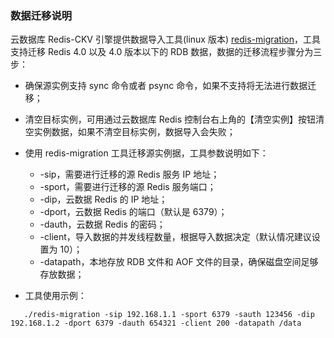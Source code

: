 ### 数据迁移说明
云数据库 Redis-CKV 引擎提供数据导入工具(linux 版本) [redis-migration](https://main.qcloudimg.com/raw/7f7f185d6cb83179e3e2fd0ddbe27c21/redis-migration)，工具支持迁移 Redis 4.0 以及 4.0 版本以下的 RDB 数据，数据的迁移流程步骤分为三步：
- 确保源实例支持 sync 命令或者 psync 命令，如果不支持将无法进行数据迁移；
- 清空目标实例，可用通过云数据库 Redis 控制台右上角的【清空实例】按钮清空实例数据，如果不清空目标实例，数据导入会失败；
- 使用 redis-migration 工具迁移源实例据，工具参数说明如下：
    
    - -sip，需要进行迁移的源 Redis 服务 IP 地址；
    - -sport，需要进行迁移的源 Redis 服务端口；
    - -dip，云数据 Redis 的 IP 地址；
    - -dport，云数据 Redis 的端口（默认是 6379）；
    - -dauth，云数据 Redis 的密码；
    - -client，导入数据的并发线程数量，根据导入数据决定（默认情况建议设置为 10）；
    - -datapath，本地存放 RDB 文件和 AOF 文件的目录，确保磁盘空间足够存放数据；
- 工具使用示例：    
```
   ./redis-migration -sip 192.168.1.1 -sport 6379 -sauth 123456 -dip 192.168.1.2 -dport 6379 -dauth 654321 -client 200 -datapath /data 
```
